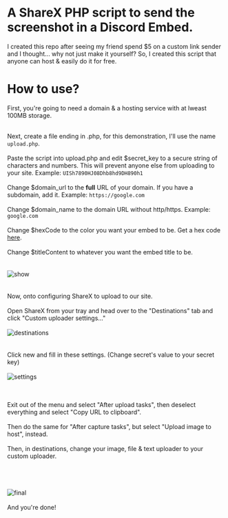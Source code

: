 # A ShareX PHP script to send the screenshot in a Discord Embed.
I created this repo after seeing my friend spend $5 on a custom link sender and I thought... why not just make it yourself? So, I created this script that anyone can host & easily do it for free.


# How to use?
First, you're going to need a domain & a hosting service with at lweast 100MB storage. <br><br>

Next, create a file ending in .php, for this demonstration, I'll use the name `upload.php`.<br><br>
Paste the script into upload.php and edit $secret_key to a secure string of characters and numbers. This will prevent anyone else from uploading to your site. Example: `UISh7890HJ08Dhb8hd9DH890h1`<br><br>
Change $domain_url to the **full** URL of your domain. If you have a subdomain, add it. Example: `https://google.com`<br><br>
Change $domain_name to the domain URL without http/https. Example: `google.com`<br><br>
Change $hexCode to the color you want your embed to be. Get a hex code [here](https://htmlcolorcodes.com/color-picker/).<br><br>
Change $titleContent to whatever you want the embed title to be.<br><br>
<br>
![show](https://vexon.ml/uploads/v9op2qslh9svhw4u/v9op2qslh9svhw4u.png)
<br><br><br>
Now, onto configuring ShareX to upload to our site. <br><br>
Open ShareX from your tray and head over to the "Destinations" tab and click "Custom uploader settings..." <br><br>
![destinations](https://vexon.ml/uploads/fskj5d7fslq9bmz8/fskj5d7fslq9bmz8.png)
<br><br><br>
Click new and fill in these settings. (Change secret's value to your secret key) <br><br>
![settings](https://vexon.ml/uploads/7bbdcrs71vl3ze2y/7bbdcrs71vl3ze2y.png)
<br><br><br>

Exit out of the menu and select "After upload tasks", then deselect everything and select "Copy URL to clipboard".<br><br>
Then do the same for "After capture tasks", but select "Upload image to host", instead.<br><br>
Then, in destinations, change your image, file & text uploader to your custom uploader.<br><br>
<br><br><br>
![final](https://vexon.ml/uploads/lr3khsc56y1fc84x/lr3khsc56y1fc84x.png)
<br><br>
And you're done! 
